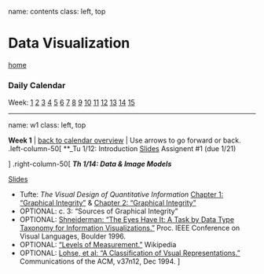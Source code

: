 name: contents
class: left, top

# Data Visualization  
[home](http://datavis-sp16.github.io/)
### Daily Calendar  
Week: [1](#w1) [2](#w2) [3](#w3) [4](#w4) [5](#w5) [6](#w6) [7](#w7) [8](#w8) [9](#w9) [10](#w10) [11](#w11) [12](#w12) [13](#w13) [14](#w14) [15](#w15)

---
name: w1
class: left, top

**Week 1**  | [back to calendar overview](#contents) | Use arrows to go forward or back.
.left-column-50[**_Tu 1/12: Introduction[Slides](../lectures/intro)
Assignent #1 (due 1/21)
]
.right-column-50[**_Th 1/14: Data & Image Models_**

[Slides](../lectures/datamodels)

- Tufte: *The Visual Design of Quantitative Information* [Chapter 1: “Graphical Integrity”](https://uga.view.usg.edu/d2l/le/content/1011508/viewContent/16327865/View) & [Chapter 2: “Graphical Integrity”](https://uga.view.usg.edu/d2l/le/content/1011508/viewContent/16340127/View)  
- OPTIONAL: c. 3: “Sources of Graphical Integrity”  
- OPTIONAL: [Shneiderman: “The Eyes Have It: A Task by Data Type Taxonomy for Information Visualizations.”](https://uga.view.usg.edu/d2l/le/content/1011508/viewContent/16340893/View) Proc. IEEE Conference on Visual Languages, Boulder 1996.  
- OPTIONAL: [“Levels of Measurement.”](http://en.wikipedia.org/wiki/Level_of_measurement) Wikipedia  
- OPTIONAL: [Lohse, et al: “A Classification of Vsual Representations.”](https://uga.view.usg.edu/d2l/le/content/1011508/viewContent/16342261/View) Communications of the ACM, v37n12, Dec 1994.
]

